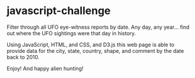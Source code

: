 # javascript-challenge

Filter through all UFO eye-witness reports by date. Any day, any year... find out where the UFO sightings were that day in history.

Using JavaScript, HTML, and CSS, and D3.js this web page is able to provide data for the city, state, country, shape, and comment by the date back to 2010.

Enjoy! And happy alien hunting!
